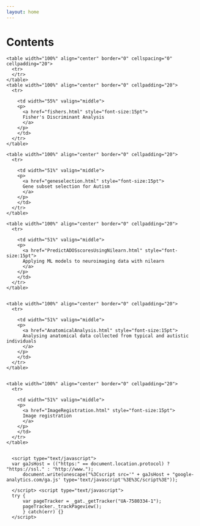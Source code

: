 ```yaml
---
layout: home
---
```


# Contents

<html>

  <body>


  <table width="100%" align="center" border="0" cellspacing="0" cellpadding="20">


    <table width="100%" align="center" border="0" cellspacing="0" cellpadding="20">
      <tr>
      </tr>
    </table>
    <table width="100%" align="center" border="0" cellpadding="20">
      <tr>

        <td width="55%" valign="middle">
        <p>
          <a href="fishers.html" style="font-size:15pt">
          Fisher's Discriminant Analysis
          </a>
        </p>
        </td>
      </tr>
    </table>

    <table width="100%" align="center" border="0" cellpadding="20">
      <tr>

        <td width="51%" valign="middle">
        <p>
          <a href="geneselection.html" style="font-size:15pt">
          Gene subset selection for Autism
          </a>
        </p>
        </td>
      </tr>
    </table>
    
    <table width="100%" align="center" border="0" cellpadding="20">
      <tr>

        <td width="51%" valign="middle">
        <p>
          <a href="PredictADOSscoresUsingNilearn.html" style="font-size:15pt">
          Applying ML models to neuroimaging data with nilearn
          </a>
        </p>
        </td>
      </tr>
    </table>

    
    <table width="100%" align="center" border="0" cellpadding="20">
      <tr>

        <td width="51%" valign="middle">
        <p>
          <a href="AnatomicalAnalysis.html" style="font-size:15pt">
          Analysing anatomical data collected from typical and autistic individuals
          </a>
        </p>
        </td>
      </tr>
    </table>


    <table width="100%" align="center" border="0" cellpadding="20">
      <tr>

        <td width="51%" valign="middle">
        <p>
          <a href="ImageRegistration.html" style="font-size:15pt">
          Image registration
          </a>
        </p>
        </td>
      </tr>
    </table>


      <script type="text/javascript">
      var gaJsHost = (("https:" == document.location.protocol) ? "https://ssl." : "http://www.");
          document.write(unescape("%3Cscript src='" + gaJsHost + "google-analytics.com/ga.js' type='text/javascript'%3E%3C/script%3E"));

      </script> <script type="text/javascript">
      try {
          var pageTracker = _gat._getTracker("UA-7580334-1");
          pageTracker._trackPageview();
          } catch(err) {}
      </script>
  </table>
  </body>
</html>
